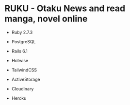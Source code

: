 # RUKU - Otaku News and read manga, novel online

* Ruby 2.7.3

* PostgreSQL

* Rails 6.1

* Hotwise

* TailwindCSS

* ActiveStorage

* Cloudinary

* Heroku